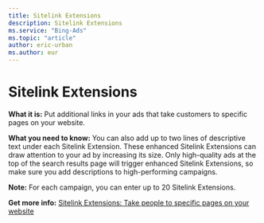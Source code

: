 ```yaml
---
title: Sitelink Extensions
description: Sitelink Extensions
ms.service: "Bing-Ads"
ms.topic: "article"
author: eric-urban
ms.author: eur
---
```


# Sitelink Extensions

**What it is:**  Put additional links in your ads that take customers to specific pages on your website.

**What you need to know:**  You can also add up to two lines of descriptive text under each Sitelink Extension. These enhanced Sitelink Extensions can draw attention to your ad by increasing its size. Only high-quality ads at the top of the search results page will trigger enhanced Sitelink Extensions, so make sure you add descriptions to high-performing campaigns.

**Note:**  For each campaign, you can enter up to 20 Sitelink Extensions.

**Get more info:**  [Sitelink Extensions: Take people to specific pages on your website](../hlp_BA_PROC_AddSitelinkExtension.md)


